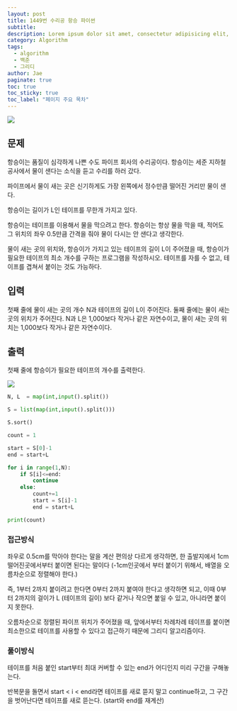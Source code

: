 ```yaml
---
layout: post
title: 1449번 수리공 항승 파이썬
subtitle:
description: Lorem ipsum dolor sit amet, consectetur adipisicing elit, sed do eiusmod tempor incididunt ut labore et dolore magna aliqua.
category: Algorithm
tags:
  - algorithm
  - 백준
  - 그리디
author: Jae
paginate: true
toc: true
toc_sticky: true
toc_label: "페이지 주요 목차"
---
```


![](https://imagedelivery.net/v7-TZByhOiJbNM9RaUdzSA/cf233330-310e-48ca-ed2e-a5d7ff75f200/public)

## 문제

항승이는 품질이 심각하게 나쁜 수도 파이프 회사의 수리공이다. 항승이는 세준 지하철 공사에서 물이 샌다는 소식을 듣고 수리를 하러 갔다.

파이프에서 물이 새는 곳은 신기하게도 가장 왼쪽에서 정수만큼 떨어진 거리만 물이 샌다.

항승이는 길이가 L인 테이프를 무한개 가지고 있다.

항승이는 테이프를 이용해서 물을 막으려고 한다. 항승이는 항상 물을 막을 때, 적어도 그 위치의 좌우 0.5만큼 간격을 줘야 물이 다시는 안 샌다고 생각한다.

물이 새는 곳의 위치와, 항승이가 가지고 있는 테이프의 길이 L이 주어졌을 때, 항승이가 필요한 테이프의 최소 개수를 구하는 프로그램을 작성하시오. 테이프를 자를 수 없고, 테이프를 겹쳐서 붙이는 것도 가능하다.

## 입력

첫째 줄에 물이 새는 곳의 개수 N과 테이프의 길이 L이 주어진다. 둘째 줄에는 물이 새는 곳의 위치가 주어진다. N과 L은 1,000보다 작거나 같은 자연수이고, 물이 새는 곳의 위치는 1,000보다 작거나 같은 자연수이다.

## 출력

첫째 줄에 항승이가 필요한 테이프의 개수를 출력한다.

![](https://imagedelivery.net/v7-TZByhOiJbNM9RaUdzSA/2a43fc05-0fbe-46f6-631d-362e5fde8800/public)

```python
N, L  = map(int,input().split())

S = list(map(int,input().split()))

S.sort()

count = 1

start = S[0]-1
end = start+L

for i in range(1,N):
    if S[i]<=end:
        continue
    else:
        count+=1
        start = S[i]-1
        end = start+L

print(count)
```

### 접근방식

좌우로 0.5cm를 막아야 한다는 말을 계산 편의상 다르게 생각하면, 한 출발지에서 1cm 떨어진곳에서부터 붙이면 된다는 말이다 (-1cm인곳에서 부터 붙이기 위해서, 배열을 오름차순으로 정렬해야 한다.)

즉, 1부터 2까지 붙이려고 한다면 0부터 2까지 붙여야 한다고 생각하면 되고, 이때 0부터 2까지의 걸이가 L (테이프의 길이) 보다 같거나 작으면 붙일 수 있고, 아니라면 붙이지 못한다.

오름차순으로 정렬된 파이프 위치가 주어졌을 때, 앞에서부터 차례차례 테이프를 붙이면 최소한으로 테이프를 사용할 수 있다고 접근하기 때문에 그리디 알고리즘이다.

### 풀이방식

테이프를 처음 붙인 start부터 최대 커버할 수 있는 end가 어디인지 미리 구간을 구해놓는다.

반복문을 돌면서 start < i < end라면 테이프를 새로 뜯지 말고 continue하고, 그 구간을 벗어난다면 테이프를 새로 뜯는다. (start와 end를 재계산)
